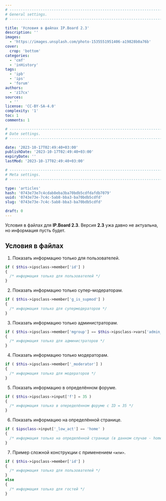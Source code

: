 ```yaml
---
# -------------------------------------------------------------------------------------------------------------------- #
# General settings.
# -------------------------------------------------------------------------------------------------------------------- #

title: 'Условия в файлах IP.Board 2.3'
description: ''
images:
  - 'https://images.unsplash.com/photo-1535551951406-a19828b0a76b'
cover:
  crop: 'bottom'
categories:
  - 'cmf'
  - 'inHistory'
tags:
  - 'ipb'
  - 'ips'
  - 'forum'
authors:
  - 'z17cx'
sources:
  - ''
license: 'CC-BY-SA-4.0'
complexity: '1'
toc: 1
comments: 1

# -------------------------------------------------------------------------------------------------------------------- #
# Date settings.
# -------------------------------------------------------------------------------------------------------------------- #

date: '2023-10-17T02:49:40+03:00'
publishDate: '2023-10-17T02:49:40+03:00'
expiryDate: ''
lastMod: '2023-10-17T02:49:40+03:00'

# -------------------------------------------------------------------------------------------------------------------- #
# Meta settings.
# -------------------------------------------------------------------------------------------------------------------- #

type: 'articles'
hash: '0743e73e7c4cdab8eba3ba70bdb5cdfdafdb7079'
uuid: '0743e73e-7c4c-5ab8-bba3-ba70bdb5cdfd'
slug: '0743e73e-7c4c-5ab8-bba3-ba70bdb5cdfd'

draft: 0
---
```


Условия в файлах для **IP.Board 2.3**. Версия **2.3** ужа давно не актуальна, но информация пусть будет.

<!--more-->

## Условия в файлах

1. Показать информацию только для пользователей.

```php
if ( $this->ipsclass->member['id'] )
{
  /* информация только для пользователей */
}
```

2. Показать информацию только супер-модераторам.

```php
if ( $this->ipsclass->member['g_is_supmod'] )
{
  /* информация только для супермодераторов */
}
```

3. Показать информацию только администраторам.

```php
if ( $this->ipsclass->member['mgroup'] == $this->ipsclass->vars['admin_group'] )
{
  /* информация только для администраторов */
}
```

4. Показать информацию только модераторам.

```php
if ( $this->ipsclass->member['_moderator'] )
{
  /* информация только для модераторов */
}
```

5. Показать информацию в определённом форуме.

```php
if ( $this->ipsclass->input['f'] = 35 )
{
  /* информация только в опеределённом форуме с ID = 35 */
}
```

6. Показать информацию на определённой странице.

```php
if ( $ipsclass->input['_low_act'] == 'home' )
{
  /* информация только на определённой странице (в данном случае - home) */
}
```

7. Пример сложной конструкции с применением `<или>`.

```php
if ( $this->ipsclass->member['id'] )
{
  /* информация только для пользователей */
}
else
{
  /* информация только для гостей */
}
```
